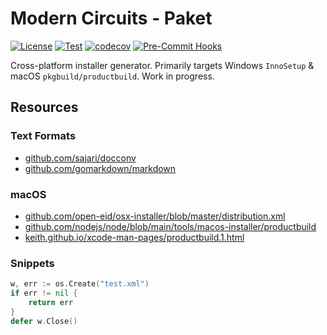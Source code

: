 # Modern Circuits - Paket

[![License](https://img.shields.io/badge/License-Boost_1.0-lightblue.svg)](https://github.com/ModernCircuits/Paket/blob/main/LICENSE.txt)
[![Test](https://github.com/ModernCircuits/Paket/actions/workflows/test.yml/badge.svg)](https://github.com/ModernCircuits/Paket/actions/workflows/test.yml)
[![codecov](https://codecov.io/gh/ModernCircuits/Paket/branch/main/graph/badge.svg?token=S8XON74JQU)](https://codecov.io/gh/ModernCircuits/Paket)
[![Pre-Commit Hooks](https://github.com/ModernCircuits/Paket/actions/workflows/pre-commit.yml/badge.svg)](https://github.com/ModernCircuits/Paket/actions/workflows/pre-commit.yml)

Cross-platform installer generator. Primarily targets Windows `InnoSetup` & macOS `pkgbuild/productbuild`. Work in progress.

## Resources

### Text Formats

- [github.com/sajari/docconv](https://github.com/sajari/docconv)
- [github.com/gomarkdown/markdown](https://github.com/gomarkdown/markdown)

### macOS

- [github.com/open-eid/osx-installer/blob/master/distribution.xml](https://github.com/open-eid/osx-installer/blob/master/distribution.xml)
- [github.com/nodejs/node/blob/main/tools/macos-installer/productbuild](https://github.com/nodejs/node/blob/main/tools/macos-installer/productbuild)
- [keith.github.io/xcode-man-pages/productbuild.1.html](https://keith.github.io/xcode-man-pages/productbuild.1.html)

### Snippets

```go
w, err := os.Create("test.xml")
if err != nil {
    return err
}
defer w.Close()
```

